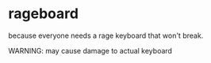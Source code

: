 # rageboard
because everyone needs a rage keyboard that won't break.   

WARNING: may cause damage to actual keyboard